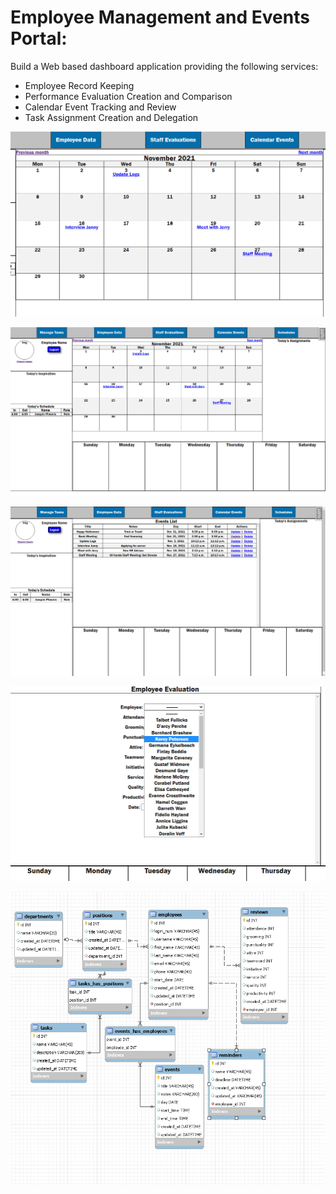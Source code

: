 # Employee Management and Events Portal:

Build a Web based dashboard application providing the following services:
 - Employee Record Keeping
 - Performance Evaluation Creation and Comparison
 - Calendar Event Tracking and Review
 - Task Assignment Creation and Delegation
 
![Calendar View](images/calendarView.png)

![Dashboard](images/dashboard.png)

![Event List View](images/eventsList.png)

![Employee Review List Dropdown](images/reviewDropdown.png)

![mySQL ERD](images/mySQL_ERD.png)
